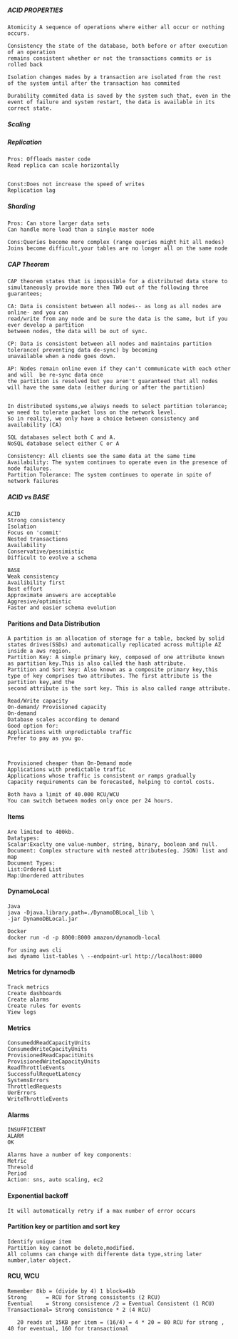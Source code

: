 ##### ACID PROPERTIES

	Atomicity A sequence of operations where either all occur or nothing occurs.

	Consistency the state of the database, both before or after execution of an operation
	remains consistent whether or not the transactions commits or is rolled back

	Isolation changes mades by a transaction are isolated from the rest
	of the system until after the transaction has commited

	Durability commited data is saved by the system such that, even in the
	event of failure and system restart, the data is available in its correct state.

##### Scaling

#####	Replication

	Pros: Offloads master code
	Read replica can scale horizontally


	Const:Does not increase the speed of writes
	Replication lag


#####	Sharding
	
	Pros: Can store larger data sets
	Can handle more load than a single master node

	Cons:Queries become more complex (range queries might hit all nodes)
	Joins become difficult,your tables are no longer all on the same node


##### CAP Theorem

	CAP theorem states that is impossible for a distributed data store to
	simultaneously provide more then TWO out of the following three guarantees;

	CA: Data is consistent between all nodes-- as long as all nodes are online- and you can
	read/write from any node and be sure the data is the same, but if you ever develop a partition
	between nodes, the data will be out of sync.

	CP: Data is consistent between all nodes and maintains partition tolerance( preventing data de-sync) by becoming 
	unavailable when a node goes down.

	AP: Nodes remain online even if they can't communicate with each other and will  be re-sync data once
	the partition is resolved but you aren't guaranteed that all nodes will have the same data (either during or after the partition)

	
	In distributed systems,we always needs to select partition tolerance; we need to tolerate packet loss on the network level.
	So in reality, we only have a choice between consistency and availability (CA)

	SQL databases select both C and A.
	NoSQL database select either C or A

	Consistency: All clients see the same data at the same time
	Availability: The system continues to operate even in the presence of node failures.
	Partition Tolerance: The system continues to operate in spite of network failures


##### ACID vs BASE

	ACID
	Strong consistency
	Isolation
	Focus on 'commit'
	Nested transactions
	Availability
	Conservative/pessimistic
	Difficult to evolve a schema

	BASE
	Weak consistency 
	Availibility first
	Best effort
	Approximate answers are acceptable
	Aggresive/optimistic
	Faster and easier schema evolution

#### Paritions and Data Distribution

	A partition is an allocation of storage for a table, backed by solid states drives(SSDs) and automatically replicated across multiple AZ inside a aws region.
	Partition Key: A simple primary key, composed of one attribute known as partition key.This is also called the hash attribute.
	Partition and Sort key: Also known as a composite primary key,this type of key comprises two attributes. The first attribute is the partition key,and the
	second attribute is the sort key. This is also called range attribute.
	
	Read/Write capacity
	On-demand/ Provisioned capacity
	On-demand
	Database scales according to demand
	Good option for:
	Applications with unpredictable traffic
	Prefer to pay as you go.
		


	Provisioned cheaper than On-Demand mode
	Applications with predictable traffic
	Applications whose traffic is consistent or ramps gradually
	Capacity requirements can be forecasted, helping to contol costs.
	
	Both hava a limit of 40.000 RCU/WCU
	You can switch between modes only once per 24 hours.

#### Items
	
	Are limited to 400kb.
	Datatypes:
	Scalar:Exaclty one value-number, string, binary, boolean and null.
	Document: Complex structure with nested attributes(eg. JSON) list and map
	Document Types:
	List:Ordered List
	Map:Unordered attributes

####  DynamoLocal

	Java
	java -Djava.library.path=./DynamoDBLocal_lib \
	-jar DynamoDBLocal.jar
	
	Docker
	docker run -d -p 8000:8000 amazon/dynamodb-local

	For using aws cli
	aws dynamo list-tables \ --endpoint-url http://localhost:8000

#### Metrics for dynamodb

	Track metrics
	Create dashboards
	Create alarms
	Create rules for events
	View logs

#### Metrics 
	
	ConsumeddReadCapacityUnits
	ConsumedWriteCpacityUnits
	ProvisionedReadCapacitUnits
	ProvisionedWriteCapacityUnits
	ReadThrottleEvents
	SuccessfulRequetLatency
	SystemsErrors
	ThrottledRequests
	UerErrors	
	WriteThrottleEvents

#### Alarms

	INSUFFICIENT
	ALARM
	OK

    Alarms have a number of key components:
	Metric
	Thresold
	Period
	Action: sns, auto scaling, ec2

#### Exponential backoff

	It will automatically retry if a max number of error occurs


#### Partition key or partition and sort key

	Identify unique item
	Partition key cannot be delete,modified.
	All columns can change with differente data type,string later number,later object.

#### RCU, WCU

	Remember 8kb = (divide by 4) 1 block=4kb
	Strong		= RCU for Strong consistents (2 RCU)
	Eventual	= Strong consistence /2 = Eventual Consistent (1 RCU)
	Transactional= Strong consistence * 2 (4 RCU)
  
       20 reads at 15KB per item = (16/4) = 4 * 20 = 80 RCU for strong , 40 for eventual, 160 for transactional
